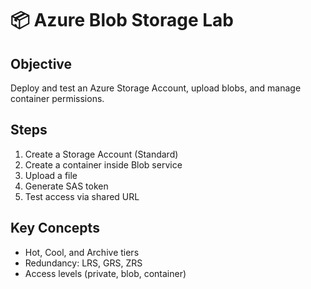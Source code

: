 # 📦 Azure Blob Storage Lab

## Objective

Deploy and test an Azure Storage Account, upload blobs, and manage container permissions.

## Steps

1. Create a Storage Account (Standard)
2. Create a container inside Blob service
3. Upload a file
4. Generate SAS token
5. Test access via shared URL

## Key Concepts

- Hot, Cool, and Archive tiers
- Redundancy: LRS, GRS, ZRS
- Access levels (private, blob, container)
